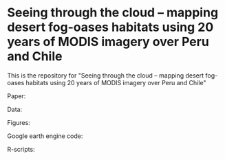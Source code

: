 # Seeing through the cloud – mapping desert fog-oases habitats using 20 years of MODIS imagery over Peru and Chile

This is the repository for "Seeing through the cloud – mapping desert fog-oases habitats using 20 years of MODIS imagery over Peru and Chile"

Paper:

Data:

Figures:

Google earth engine code:

R-scripts:
